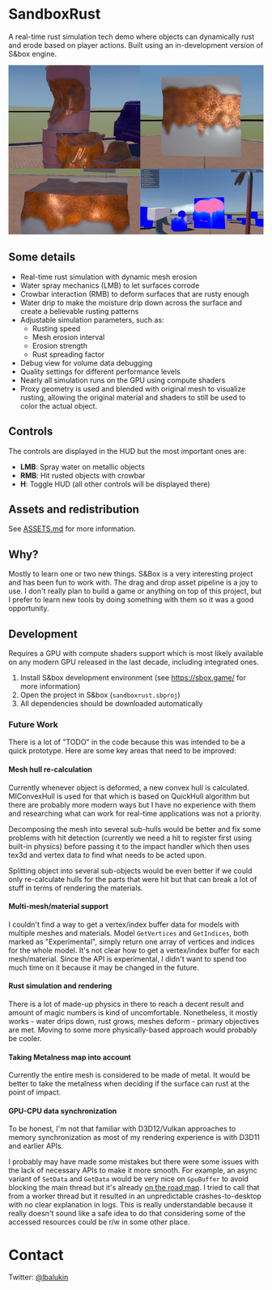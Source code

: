# SandboxRust

A real-time rust simulation tech demo where objects can dynamically rust and erode based on player actions. Built using an in-development version of S&box engine.

![GIF placeholder](media/multi_image.jpg)

## Some details

- Real-time rust simulation with dynamic mesh erosion
- Water spray mechanics (LMB) to let surfaces corrode
- Crowbar interaction (RMB) to deform surfaces that are rusty enough
- Water drip to make the moisture drip down across the surface and create a believable rusting patterns
- Adjustable simulation parameters, such as:
  - Rusting speed
  - Mesh erosion interval
  - Erosion strength
  - Rust spreading factor
- Debug view for volume data debugging
- Quality settings for different performance levels
- Nearly all simulation runs on the GPU using compute shaders
- Proxy geometry is used and blended with original mesh to visualize rusting, allowing the original material and shaders to still be used to color the actual object.

## Controls

The controls are displayed in the HUD but the most important ones are:
- **LMB**: Spray water on metallic objects
- **RMB**: Hit rusted objects with crowbar
- **H**: Toggle HUD (all other controls will be displayed there)

## Assets and redistribution

See [ASSETS.md](ASSETS.md) for more information.

## Why?

Mostly to learn one or two new things. S&Box is a very interesting project and has been fun to work with. The drag and drop asset pipeline is a joy to use. I don't really plan to build a game or anything on top of this project, but I prefer to learn new tools by doing something with them so it was a good opportunity.

## Development

Requires a GPU with compute shaders support which is most likely available on any modern GPU released in the last decade, including integrated ones.

1. Install S&box development environment (see https://sbox.game/ for more information)
2. Open the project in S&box (`sandboxrust.sbproj`)
3. All dependencies should be downloaded automatically

### Future Work 

There is a lot of "TODO" in the code because this was intended to be a quick prototype. Here are some key areas that need to be improved:

#### Mesh hull re-calculation

Currently whenever object is deformed, a new convex hull is calculated. MIConvexHull is used for that which is based on QuickHull algorithm but there are probably more modern ways but I have no experience with them and researching what can work for real-time applications was not a priority.

Decomposing the mesh into several sub-hulls would be better and fix some problems with hit detection (currently we need a hit to register first using built-in physics) before passing it to the impact handler which then uses tex3d and vertex data to find what needs to be acted upon.

Splitting object into several sub-objects would be even better if we could only re-calculate hulls for the parts that were hit but that can break a lot of stuff in terms of rendering the materials.

#### Multi-mesh/material support

I couldn't find a way to get a vertex/index buffer data for models with multiple meshes and materials. Model `GetVertices` and `GetIndices`, both marked as "Experimental", simply return one array of vertices and indices for the whole model. It's not clear how to get a vertex/index buffer for each mesh/material. Since the API is experimental, I didn't want to spend too much time on it because it may be changed in the future.

#### Rust simulation and rendering

There is a lot of made-up physics in there to reach a decent result and amount of magic numbers is kind of uncomfortable. Nonetheless, it mostly works - water drips down, rust grows, meshes deform - primary objectives are met. Moving to some more physically-based approach would probably be cooler.

#### Taking Metalness map into account

Currently the entire mesh is considered to be made of metal. It would be better to take the metalness when deciding if the surface can rust at the point of impact.

#### GPU-CPU data synchronization

To be honest, I'm not that familiar with D3D12/Vulkan approaches to memory synchronization as most of my rendering experience is with D3D11 and earlier APIs.

I probably may have made some mistakes but there were some issues with the lack of necessary APIs to make it more smooth. For example, an async variant of `SetData` and `GetData` would be very nice on `GpuBuffer` to avoid blocking the main thread but it's already [on the road map](https://github.com/Facepunch/sbox-issues/issues/7270). I tried to call that from a worker thread but it resulted in an unpredictable crashes-to-desktop with no clear explanation in logs. This is really understandable because it really doesn't sound like a safe idea to do that considering some of the accessed resources could be r/w in some other place.

# Contact

Twitter: [@lbalukin](https://x.com/lbalukin)
